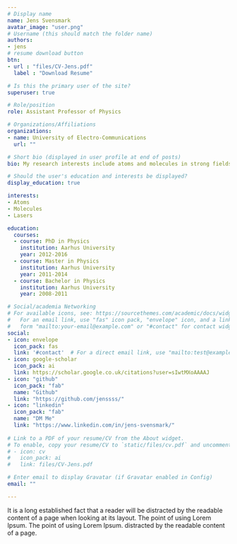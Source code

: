 ```yaml
---
# Display name
name: Jens Svensmark
avatar_image: "user.png"
# Username (this should match the folder name)
authors:
- jens
# resume download button
btn:
- url : "files/CV-Jens.pdf"
  label : "Download Resume"

# Is this the primary user of the site?
superuser: true

# Role/position
role: Assistant Professor of Physics

# Organizations/Affiliations
organizations:
- name: University of Electro-Communications
  url: ""

# Short bio (displayed in user profile at end of posts)
bio: My research interests include atoms and molecules in strong fields.

# Should the user's education and interests be displayed?
display_education: true

interests:
- Atoms
- Molecules
- Lasers

education:
  courses:
  - course: PhD in Physics
    institution: Aarhus University
    year: 2012-2016
  - course: Master in Physics
    institution: Aarhus University
    year: 2011-2014
  - course: Bachelor in Physics
    institution: Aarhus University
    year: 2008-2011

# Social/academia Networking
# For available icons, see: https://sourcethemes.com/academic/docs/widgets/#icons
#   For an email link, use "fas" icon pack, "envelope" icon, and a link in the
#   form "mailto:your-email@example.com" or "#contact" for contact widget.
social:
- icon: envelope
  icon_pack: fas
  link: '#contact'  # For a direct email link, use "mailto:test@example.org".
- icon: google-scholar
  icon_pack: ai
  link: https://scholar.google.co.uk/citations?user=sIwtMXoAAAAJ
- icon: "github"
  icon_pack: "fab"
  name: "Github"
  link: "https://github.com/jenssss/"
- icon: "linkedin"
  icon_pack: "fab" 
  name: "DM Me"
  link: "https://www.linkedin.com/in/jens-svensmark/"
  
# Link to a PDF of your resume/CV from the About widget.
# To enable, copy your resume/CV to `static/files/cv.pdf` and uncomment the lines below.  
# - icon: cv
#   icon_pack: ai
#   link: files/CV-Jens.pdf

# Enter email to display Gravatar (if Gravatar enabled in Config)
email: ""

---
```


It is a long established fact that a reader will be distracted by the readable content of a page when looking at its layout. The point of using Lorem Ipsum. The point of using Lorem Ipsum. distracted by the readable content of a page.

